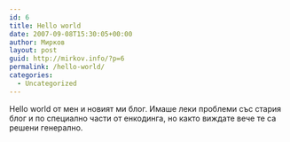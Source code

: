 ```yaml
---
id: 6
title: Hello world
date: 2007-09-08T15:30:05+00:00
author: Мирков
layout: post
guid: http://mirkov.info/?p=6
permalink: /hello-world/
categories:
  - Uncategorized
---
```

Hello world от мен и новият ми блог. Имаше леки проблеми със стария блог и по специално части от енкодинга, но както виждате вече те са решени генерално.